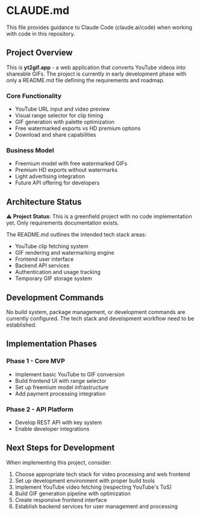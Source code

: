 # CLAUDE.md

This file provides guidance to Claude Code (claude.ai/code) when working with code in this repository.

## Project Overview

This is **yt2gif.app** - a web application that converts YouTube videos into shareable GIFs. The project is currently in early development phase with only a README.md file defining the requirements and roadmap.

### Core Functionality
- YouTube URL input and video preview
- Visual range selector for clip timing
- GIF generation with palette optimization  
- Free watermarked exports vs HD premium options
- Download and share capabilities

### Business Model
- Freemium model with free watermarked GIFs
- Premium HD exports without watermarks
- Light advertising integration
- Future API offering for developers

## Architecture Status

⚠️ **Project Status**: This is a greenfield project with no code implementation yet. Only requirements documentation exists.

The README.md outlines the intended tech stack areas:
- YouTube clip fetching system
- GIF rendering and watermarking engine
- Frontend user interface
- Backend API services  
- Authentication and usage tracking
- Temporary GIF storage system

## Development Commands

No build system, package management, or development commands are currently configured. The tech stack and development workflow need to be established.

## Implementation Phases

### Phase 1 - Core MVP
- Implement basic YouTube to GIF conversion
- Build frontend UI with range selector
- Set up freemium model infrastructure
- Add payment processing integration

### Phase 2 - API Platform  
- Develop REST API with key system
- Enable developer integrations

## Next Steps for Development

When implementing this project, consider:
1. Choose appropriate tech stack for video processing and web frontend
2. Set up development environment with proper build tools
3. Implement YouTube video fetching (respecting YouTube's ToS)
4. Build GIF generation pipeline with optimization
5. Create responsive frontend interface
6. Establish backend services for user management and processing